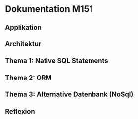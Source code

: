 # Dokumentation M151

## Applikation

## Architektur

## Thema 1: Native SQL Statements

## Thema 2: ORM

## Thema 3: Alternative Datenbank (NoSql)

## Reflexion

 
